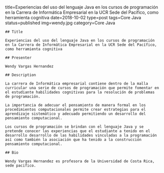 title=Experiencias del uso del lenguaje Java en los cursos de programación en la Carrera de Informática Empresarial en la UCR Sede del Pacífico, como herramienta cognitiva
date=2018-10-02
type=post
tags=Core Java
status=published
img=wendy.jpg
category=Core Java
~~~~~~
## Title

Experiencias del uso del lenguaje Java en los cursos de programación en la Carrera de Informática Empresarial en la UCR Sede del Pacífico, como herramienta cognitiva

## Presenter

Wendy Vargas Hernandez

## Description

La carrera de Informática empresarial contiene dentro de la malla curricular una serie de cursos de programación que permite fomentar en el estudiante habilidades cognitivas para la resolución de problemas de programación.

La importancia de adecuar el pensamiento de manera formal en los procedimientos computacionales permite crear estrategias para el aprendizaje sistemático y adecuado permitiendo un desarrollo del pensamiento computacional.

Los cursos de programación se brindan con el lenguaje Java y se pretende conocer las experiencias que el estudiante a tenido en el desarrollo desarrollo de las habilidades vinculadas a la programación así como también la asociación que ha tenido a la construcción pensamiento computacional.

## Bio

Wendy Vargas Hernandez es profesora de la Universidad de Costa Rica, sede pacifico.